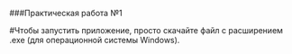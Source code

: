 ###Практическая работа №1

#Чтобы запустить приложение, просто скачайте файл с расширением .exe (для операционной системы Windows).
